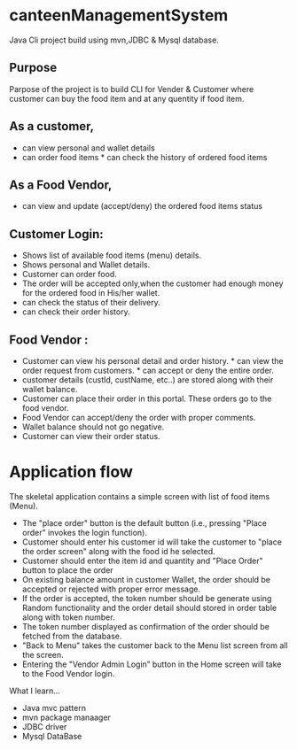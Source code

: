 # canteenManagementSystem

Java Cli project build using mvn,JDBC & Mysql database.

## Purpose
Parpose of the project is to build CLI for Vender & Customer where customer can buy the food item and at any quentity if food item.

## As a customer,
   * can view personal and wallet details 
   * can order food items
	* can check the history of  ordered food items 

## As a Food Vendor,
   * can view and update (accept/deny) the ordered food items status 

## Customer Login:
   * Shows list of available food items (menu) details.
   * Shows personal and Wallet details.
   * Customer can order food.
   * The order will be accepted only,when the customer had enough money for the ordered food in
	  His/her wallet.
   * can check the status of their delivery.
   * can check their order history.  
   
## Food Vendor :
   * Customer can view his personal detail and order history.
	* can view the order request from customers.
	* can accept or deny the entire order.
 * customer details (custId, custName, etc..) are stored along with their wallet balance.
 * Customer can place their order in this portal. These orders go to the food vendor.
 * Food Vendor can accept/deny the order with proper comments.
 * Wallet balance should not go negative.
 * Customer can view their order status.

# Application flow
The skeletal application contains a simple screen with list of food items (Menu).
  * The "place order" button is the default button (i.e., pressing "Place order" invokes the login function).
  * Customer should enter his customer id will take the customer to "place the order screen" along with the food id he selected.
  * Customer should enter the item id and quantity and "Place Order" button to place the order 
  * On existing balance amount in customer Wallet, the order should be accepted or rejected with proper error message.
  * If the order is accepted, the token number should be generate using Random functionality and the order detail should stored 
    in order table along with token number.
  * The token number displayed as confirmation of the order should be fetched from the database.
  * "Back to Menu" takes the customer back to the Menu list screen from all the screen.
  * Entering the "Vendor Admin Login” button in the Home screen will take to the Food Vendor login. 


What I learn... 
- Java mvc pattern
- mvn package manaager
- JDBC driver 
- Mysql DataBase
